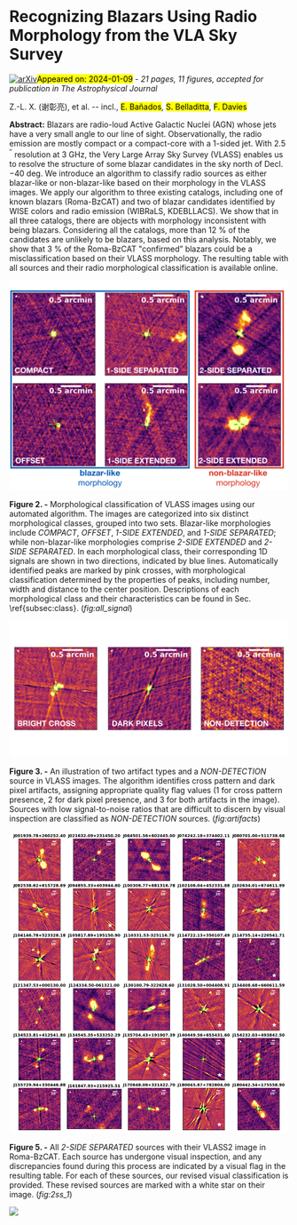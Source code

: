 <div class="macros" style="visibility:hidden;">
$\newcommand{\ensuremath}{}$
$\newcommand{\xspace}{}$
$\newcommand{\object}[1]{\texttt{#1}}$
$\newcommand{\farcs}{{.}''}$
$\newcommand{\farcm}{{.}'}$
$\newcommand{\arcsec}{''}$
$\newcommand{\arcmin}{'}$
$\newcommand{\ion}[2]{#1#2}$
$\newcommand{\textsc}[1]{\textrm{#1}}$
$\newcommand{\hl}[1]{\textrm{#1}}$
$\newcommand{\footnote}[1]{}$
$\newcommand{\vdag}{(v)^\dagger}$
$\newcommand$
$\newcommand$
$\newcommand{\angstrom}{\text{\normalfontÅ}}$
$\newcommand{\arraystretch}{0.8}$
$\newcommand{\arraystretch}{0.8}$
$\newcommand{\arraystretch}{0.8}$
$\newcommand{\arraystretch}{0.8}$</div>



<div id="title">

# Recognizing Blazars Using Radio Morphology from the VLA Sky Survey

</div>
<div id="comments">

[![arXiv](https://img.shields.io/badge/arXiv-2401.04009-b31b1b.svg)](https://arxiv.org/abs/2401.04009)<mark>Appeared on: 2024-01-09</mark> -  _21 pages, 11 figures, accepted for publication in The Astrophysical Journal_

</div>
<div id="authors">

Z.-L. X. (谢彰亮), et al. -- incl., <mark>E. Bañados</mark>, <mark>S. Belladitta</mark>, <mark>F. Davies</mark>

</div>
<div id="abstract">

**Abstract:** Blazars are radio-loud Active Galactic Nuclei (AGN) whose jets have a very small angle to our line of sight. Observationally, the radio emission are mostly compact or a compact-core with a 1-sided jet. With 2.5 $^{\prime\prime}$ resolution at 3 GHz, the Very Large Array Sky Survey (VLASS) enables us to resolve the structure of some blazar candidates in the sky north of Decl. $-40$ deg. We introduce an algorithm to classify radio sources as either blazar-like or non-blazar-like based on their morphology in the VLASS images. We apply our algorithm to three existing catalogs, including one of known blazars (Roma-BzCAT) and two of blazar candidates identified by WISE colors and radio emission (WIBRaLS, KDEBLLACS). We show that in all three catalogs, there are objects with morphology inconsistent with being blazars. Considering all the catalogs, more than 12 \% of the candidates are unlikely to be blazars, based on this analysis. Notably, we show that 3 \% of the Roma-BzCAT "confirmed” blazars could be a misclassification based on their VLASS morphology. The resulting table with all sources and their radio morphological classification is available online.

</div>

<div id="div_fig1">

<img src="tmp_2401.04009/./figures/morphology.png" alt="Fig2" width="100%"/>

**Figure 2. -** Morphological classification of VLASS images using our automated algorithm. The images are categorized into six distinct morphological classes, grouped into two sets. Blazar-like morphologies include _COMPACT_, _OFFSET_, _1-SIDE EXTENDED_, and _1-SIDE SEPARATED_; while non-blazar-like morphologies comprise _2-SIDE EXTENDED_ and _2-SIDE SEPARATED_. In each morphological class, their corresponding 1D signals are shown in two directions, indicated by blue lines. Automatically identified peaks are marked by pink crosses, with morphological classification determined by the properties of peaks, including number, width and distance to the center position. Descriptions of each morphological class and their characteristics can be found in Sec. \ref{subsec:class}. (*fig:all_signal*)

</div>
<div id="div_fig2">

<img src="tmp_2401.04009/./figures/artifacts.png" alt="Fig3" width="100%"/>

**Figure 3. -** An illustration of two artifact types and a _NON-DETECTION_ source in VLASS images. The algorithm identifies cross pattern and dark pixel artifacts, assigning appropriate quality flag values (1 for cross pattern presence, 2 for dark pixel presence, and 3 for both artifacts in the image). Sources with low signal-to-noise ratios that are difficult to discern by visual inspection are classified as _NON-DETECTION_ sources. (*fig:artifacts*)

</div>
<div id="div_fig3">

<img src="tmp_2401.04009/./figures/roma_2ss_1.png" alt="Fig5" width="100%"/>

**Figure 5. -** All _2-SIDE SEPARATED_ sources with their VLASS2 image in Roma-BzCAT. Each source has undergone visual inspection, and any discrepancies found during this process are indicated by a visual flag in the resulting table. For each of these sources, our revised visual classification is provided. These revised sources are marked with a white star on their image. (*fig:2ss_1*)

</div><div id="qrcode"><img src=https://api.qrserver.com/v1/create-qr-code/?size=100x100&data="https://arxiv.org/abs/2401.04009"></div>